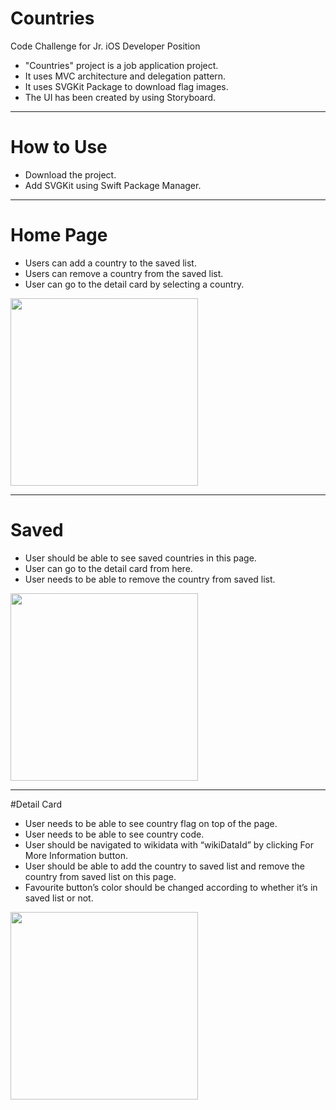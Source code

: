 # Countries
Code Challenge for Jr. iOS Developer Position

* "Countries" project is a job application project.  
* It uses MVC architecture and delegation pattern.  
* It uses SVGKit Package to download flag images.  
* The UI has been created by using Storyboard.  
--------
# How to Use
* Download the project.  
* Add SVGKit using Swift Package Manager. 

------
# Home Page
* Users can add a country to the saved list.  
* Users can remove a country from the saved list.  
* User can go to the detail card by selecting a country.  
<img src="https://user-images.githubusercontent.com/37731775/177394185-ae429aa5-b0f1-4d03-96b0-14ac3d3cb51c.png" width="300">
  
  
------
# Saved
* User should be able to see saved countries in this page.
* User can go to the detail card from here.
* User needs to be able to remove the country from saved list.
<img src="https://user-images.githubusercontent.com/37731775/177394303-1f1d4cab-7aed-485f-be5b-063eae68632a.png" width="300">
  
    
-------
#Detail Card
* User needs to be able to see country flag on top of the page.
* User needs to be able to see country code.
* User should be navigated to wikidata with “wikiDataId” by clicking For More Information
button.
* User should be able to add the country to saved list and remove the country from saved
list on this page.
* Favourite button’s color should be changed according to whether it’s in saved list or not.
<img src="https://user-images.githubusercontent.com/37731775/177394310-617cc901-ee95-43a3-97df-c3aeebaf126f.png" width="300">
